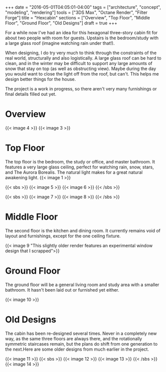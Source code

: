 +++
date = "2016-05-01T04:05:01-04:00"
tags = ["architecture", "concept", "modeling", "rendering"]
tools = ["3DS Max", "Octane Render", "Filter Forge"]
title = "Hexcabin"
sections = ["Overview", "Top Floor", "Middle Floor", "Ground Floor", "Old Designs"]
draft = true
+++

For a while now I've had an idea for this hexagonal three-story cabin fit for about two people with room for guests. Upstairs is the bedroom/study with a large glass roof (imagine watching rain under that!).<!--more-->

When designing, I do try very much to think through the constraints of the real world, structurally and also logistically. A large glass roof can be hard to clean, and in the winter may be difficult to support any large amounts of snow that stay on top (as well as obstructing view). Maybe during the day you would want to close the light off from the roof, but can't. This helps me design better things for the house.

The project is a work in progress, so there aren't very many furnishings or final details filled out yet.

# Overview
{{< image 4 >}}
{{< image 3 >}}

# Top Floor
The top floor is the bedroom, the study or office, and master bathroom. It features a very large glass ceiling, perfect for watching rain, snow, stars, and The Aurora Borealis. The natural light makes for a great natural awakening light.
{{< image 1 >}}

{{< sbs >}}
  {{< image 5 >}}
  {{< image 6 >}}
{{< /sbs >}}

{{< sbs >}}
  {{< image 7 >}}
  {{< image 8 >}}
{{< /sbs >}}

# Middle Floor
The second floor is the kitchen and dining room. It currently remains void of layout and furnishings, except for the one ceiling fixture.

{{< image 9 "This slightly older render features an experimental window design that I scrapped">}}

# Ground Floor
The ground floor will be a general living room and study area with a smaller bathroom. It hasn't been laid out or furnished yet either.

{{< image 10 >}}

# Old Designs
The cabin has been re-designed several times. Never in a completely new way, as the same three floors are always there, and the rotationally symmetric staircases remain, but the plans do shift from one generation to the next.Here are some older designs from much earlier in the project.

{{< image 11 >}}
{{< sbs >}}
  {{< image 12 >}}
  {{< image 13 >}}
{{< /sbs >}}
{{< image 14 >}}
